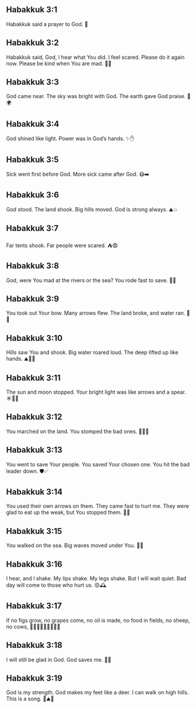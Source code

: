 ## Habakkuk 3:1
Habakkuk said a prayer to God. 🙏
## Habakkuk 3:2
Habakkuk said, God, I hear what You did. I feel scared. Please do it again now. Please be kind when You are mad. 🙏😟
## Habakkuk 3:3
God came near. The sky was bright with God. The earth gave God praise. 🌟🌍
## Habakkuk 3:4
God shined like light. Power was in God’s hands. ✨✋
## Habakkuk 3:5
Sick went first before God. More sick came after God. 😷➡️
## Habakkuk 3:6
God stood. The land shook. Big hills moved. God is strong always. ⛰️💥
## Habakkuk 3:7
Far tents shook. Far people were scared. ⛺😨
## Habakkuk 3:8
God, were You mad at the rivers or the sea? You rode fast to save. 🌊🐎
## Habakkuk 3:9
You took out Your bow. Many arrows flew. The land broke, and water ran. 🏹💧
## Habakkuk 3:10
Hills saw You and shook. Big water roared loud. The deep lifted up like hands. ⛰️🌊🙌
## Habakkuk 3:11
The sun and moon stopped. Your bright light was like arrows and a spear. ☀️🌙✨
## Habakkuk 3:12
You marched on the land. You stomped the bad ones. 🚶‍♂️💥
## Habakkuk 3:13
You went to save Your people. You saved Your chosen one. You hit the bad leader down. 🛡️✅
## Habakkuk 3:14
You used their own arrows on them. They came fast to hurt me. They were glad to eat up the weak, but You stopped them. 🏹❌
## Habakkuk 3:15
You walked on the sea. Big waves moved under You. 🌊🚶
## Habakkuk 3:16
I hear, and I shake. My lips shake. My legs shake. But I will wait quiet. Bad day will come to those who hurt us. 😟🕰️
## Habakkuk 3:17
If no figs grow, no grapes come, no oil is made, no food in fields, no sheep, no cows, 🥀🍇❌🌾❌🐑❌🐄❌
## Habakkuk 3:18
I will still be glad in God. God saves me. 🙂🙏
## Habakkuk 3:19
God is my strength. God makes my feet like a deer. I can walk on high hills. This is a song. 🦌⛰️🎵
